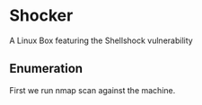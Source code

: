 # Shocker 
A Linux Box featuring the Shellshock vulnerability

## Enumeration
First we run nmap scan against the machine.
